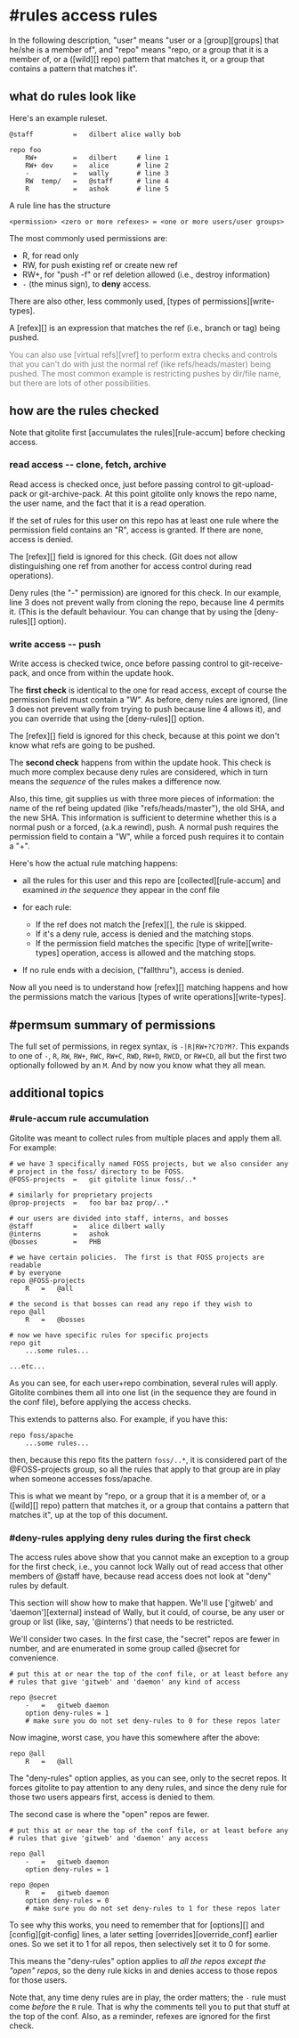 # #rules access rules

In the following description, "user" means "user or a [group][groups] that
he/she is a member of", and "repo" means "repo, or a group that it is a member
of, or a ([wild][] repo) pattern that matches it, or a group that contains a
pattern that matches it".

## what do rules look like

Here's an example ruleset.

    @staff          =   dilbert alice wally bob

    repo foo
        RW+         =   dilbert     # line 1
        RW+ dev     =   alice       # line 2
        -           =   wally       # line 3
        RW  temp/   =   @staff      # line 4
        R           =   ashok       # line 5

A rule line has the structure

    <permission> <zero or more refexes> = <one or more users/user groups>

The most commonly used permissions are:

  * R, for read only
  * RW, for push existing ref or create new ref
  * RW+, for  "push -f" or ref deletion allowed (i.e., destroy
    information)
  * `-` (the minus sign), to **deny** access.

There are also other, less commonly used, [types of permissions][write-types].

A [refex][] is an expression that matches the ref (i.e., branch or tag) being
pushed.

<font color="gray">You can also use [virtual refs][vref] to perform extra
checks and controls that you can't do with just the normal ref (like
refs/heads/master) being pushed.  The most common example is restricting
pushes by dir/file name, but there are lots of other possibilities.</font>

## how are the rules checked

Note that gitolite first [accumulates the rules][rule-accum] before checking
access.

### read access -- clone, fetch, archive

Read access is checked once, just before passing control to git-upload-pack or
git-archive-pack.  At this point gitolite only knows the repo name, the user
name, and the fact that it is a read operation.

If the set of rules for this user on this repo has at least one rule where the
permission field contains an "R", access is granted.  If there are none,
access is denied.

The [refex][] field is ignored for this check.  (Git does not allow
distinguishing one ref from another for access control during read
operations).

Deny rules (the "-" permission) are ignored for this check.  In our example,
line 3 does not prevent wally from cloning the repo, because line 4 permits
it.  (This is the default behaviour.  You can change that by using the
[deny-rules][] option).

### write access -- push

Write access is checked twice, once before passing control to
git-receive-pack, and once from within the update hook.

The **first check** is identical to the one for read access, except of course
the permission field must contain a "W".  As before, deny rules are ignored,
(line 3 does not prevent wally from trying to push because line 4 allows it),
and you can override that using the [deny-rules][] option.

The [refex][] field is ignored for this check, because at this point we don't
know what refs are going to be pushed.

The **second check** happens from within the update hook.  This check is much
more complex because deny rules are considered, which in turn means the
*sequence* of the rules makes a difference now.

Also, this time, git supplies us with three more pieces of information: the
name of the ref being updated (like "refs/heads/master"), the old SHA, and the
new SHA.  This information is sufficient to determine whether this is a normal
push or a forced, (a.k.a rewind), push.  A normal push requires the permission
field to contain a "W", while a forced push requires it to contain a "+".

Here's how the actual rule matching happens:

  * all the rules for this user and this repo are [collected][rule-accum] and
    examined *in the sequence* they appear in the conf file

  * for each rule:

      * If the ref does not match the [refex][], the rule is skipped.
      * If it's a deny rule, access is denied and the matching stops.
      * If the permission field matches the specific [type of
        write][write-types] operation, access is allowed and the matching
        stops.

  * If no rule ends with a decision, ("fallthru"), access is denied.

Now all you need is to understand how [refex][] matching happens and how the
permissions match the various [types of write operations][write-types].

## #permsum summary of permissions

The full set of permissions, in regex syntax, is `-|R|RW+?C?D?M?`.  This
expands to one of `-`, `R`, `RW`, `RW+`, `RWC`, `RW+C`, `RWD`, `RW+D`, `RWCD`,
or `RW+CD`, all but the first two optionally followed by an `M`.  And by now
you know what they all mean.

## additional topics

### #rule-accum rule accumulation

Gitolite was meant to collect rules from multiple places and apply them all.
For example:

    # we have 3 specifically named FOSS projects, but we also consider any
    # project in the foss/ directory to be FOSS.
    @FOSS-projects  =   git gitolite linux foss/..*

    # similarly for proprietary projects
    @prop-projects  =   foo bar baz prop/..*

    # our users are divided into staff, interns, and bosses
    @staff          =   alice dilbert wally
    @interns        =   ashok
    @bosses         =   PHB

    # we have certain policies.  The first is that FOSS projects are readable
    # by everyone
    repo @FOSS-projects
        R   =   @all

    # the second is that bosses can read any repo if they wish to
    repo @all
        R   =   @bosses

    # now we have specific rules for specific projects
    repo git
        ...some rules...

    ...etc...

As you can see, for each user+repo combination, several rules will apply.
Gitolite combines them all into one list (in the sequence they are found in
the conf file), before applying the access checks.

This extends to patterns also.  For example, if you have this:

    repo foss/apache
        ...some rules...

then, because this repo fits the pattern `foss/..*`, it is considered part of
the @FOSS-projects group, so all the rules that apply to that group are in
play when someone accesses foss/apache.

This is what we meant by "repo, or a group that it is a member of, or a
([wild][] repo) pattern that matches it, or a group that contains a pattern
that matches it", up at the top of this document.

### #deny-rules applying deny rules during the first check

The access rules above show that you cannot make an exception to a group for
the first check, i.e., you cannot lock Wally out of read access that other
members of @staff have, because read access does not look at "deny" rules by
default.

This section will show how to make that happen.  We'll use ['gitweb' and
'daemon'][external] instead of Wally, but it could, of course, be any user or
group or list (like, say, '@interns') that needs to be restricted.

We'll consider two cases.  In the first case, the "secret" repos are fewer in
number, and are enumerated in some group called @secret for convenience.

    # put this at or near the top of the conf file, or at least before any
    # rules that give 'gitweb' and 'daemon' any kind of access

    repo @secret
        -   =   gitweb daemon
        option deny-rules = 1
        # make sure you do not set deny-rules to 0 for these repos later

Now imagine, worst case, you have this somewhere after the above:

    repo @all
        R   =   @all

The "deny-rules" option applies, as you can see, only to the secret repos.  It
forces gitolite to pay attention to any deny rules, and since the deny rule
for those two users appears first, access is denied to them.

The second case is where the "open" repos are fewer.

    # put this at or near the top of the conf file, or at least before any
    # rules that give 'gitweb' and 'daemon' any access

    repo @all
        -   =   gitweb daemon
        option deny-rules = 1

    repo @open
        R   =   gitweb daemon
        option deny-rules = 0
        # make sure you do not set deny-rules to 1 for these repos later

To see why this works, you need to remember that for [options][] and
[config][git-config] lines, a later setting [overrides][override_conf] earlier
ones.  So we set it to 1 for all repos, then selectively set it to 0 for some.

This means the "deny-rules" option applies to *all the repos except the "open"
repos*, so the deny rule kicks in and denies access to those repos for those
users.

Note that, any time deny rules are in play, the order matters; the `-` rule
must come *before* the `R` rule.  That is why the comments tell you to put
that stuff at the top of the conf.  Also, as a reminder, refexes are ignored
for the first check.
